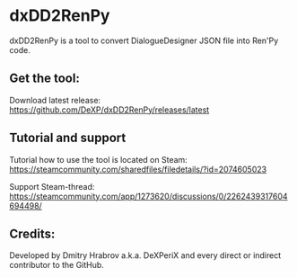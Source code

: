 # dxDD2RenPy
dxDD2RenPy is a tool to convert DialogueDesigner JSON file into Ren'Py code.

## Get the tool:
Download latest release: <https://github.com/DeXP/dxDD2RenPy/releases/latest>

## Tutorial and support
Tutorial how to use the tool is located on Steam:
<https://steamcommunity.com/sharedfiles/filedetails/?id=2074605023>

Support Steam-thread:
<https://steamcommunity.com/app/1273620/discussions/0/2262439317604694498/>

## Credits:
Developed by Dmitry Hrabrov a.k.a. DeXPeriX and every direct or indirect contributor to the GitHub.